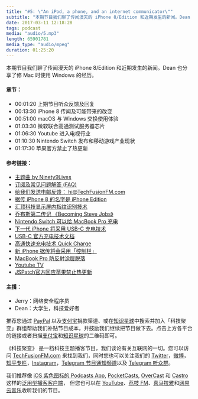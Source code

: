 ```yaml
---
title: "#5: \"An iPod, a phone, and an internet communicator\""
subtitle: "本期节目我们聊了传闻漫天的 iPhone 8/Edition 和近期发生的新闻。Dean 也分享了修 Mac 时使用 Windows 的经历。"
date: 2017-03-11 12:18:28
tags: podcast
media: "audio/5.mp3"
length: 65901781 
media_type: "audio/mpeg"
duration: 01:25:20
---
```


本期节目我们聊了传闻漫天的 iPhone 8/Edition 和近期发生的新闻。Dean 也分享了修 Mac 时使用 Windows 的经历。

#### 章节：

- 00:01:20 上期节目听众反馈及回复
- 00:13:30 iPhone 8 传闻及可能带来的改变
- 00:51:00 macOS 与 Windows 交换使用体验
- 01:03:30 微软联合高通测试服务器芯片
- 01:06:30 Youtube 进入电视行业
- 01:10:30 Nintendo Switch 发布和移动游戏产业现状
- 01:17:30 苹果官方禁止了热更新

#### 参考链接：

- [主题曲 by Ninety9Lives](http://99l.tv/BleedingThroughYU)
- [订阅及常见问题解答 (FAQ)](https://techfusionfm.com/faq)
- [给我们发送电邮反馈： hi@TechFusionFM.com](mailto:hi@techfusionfm.com)
- [据传 iPhone 8 的名字是 iPhone Edition](https://www.macrumors.com/2017/03/08/iphone-8-iphone-edition-2017-launch/)
- [汇顶科技显示屏内指纹识别技术](http://g.pconline.com.cn/x/888/8888192.html)
- [乔布斯第二传记 《Becoming Steve Jobs》](https://en.wikipedia.org/wiki/Becoming_Steve_Jobs:_The_Evolution_of_a_Reckless_Upstart_into_a_Visionary_Leader)
- [Nintendo Switch 可以给 MacBook Pro 充电](https://www.macrumors.com/2017/03/02/nintendo-switch-usb-c-macbook-pro/)
- [下一代 iPhone 将采用 USB-C 充电技术](https://www.macrumors.com/2017/03/02/iphone-8-lightning-usb-c-power-delivery/)
- [USB-C 官方充电技术文档](http://www.usb.org/developers/powerdelivery/)
- [高通快速充电技术 Quick Charge](https://en.wikipedia.org/wiki/Quick_Charge)
- [新 iPhone 据传将会采用「控制栏」](https://www.macrumors.com/2017/03/05/how-home-button-function-bar-could-work-iphone-8/)
- [MacBook Pro 防反射涂层脱落](https://www.macrumors.com/2015/10/17/apple-mbp-ar-coating-quality-program-staingate/)
- [Youtube TV](https://tv.youtube.com/welcome/)
- [JSPatch官方回应苹果禁止热更新](http://jspatch.com/Docs/apple)

#### 主播：

- Jerry：网络安全程序员
- Dean：大学生，科技爱好者

推荐您通过 [PayPal](https://paypal.me/techfusionfm/5) 以及[支付宝](HTTPS://QR.ALIPAY.COM/FKX09288AJOENI0MVZXM12)捐款渠道、或在[知识星球](https://www.xiaomiquan.com)中搜索并加入「科技聚变」群组帮助我们补贴节目成本，并鼓励我们继续把节目做下去。点击上方各平台的链接或者扫描[支付宝](https://techfusionfm.com/images/QR.JPG)和[知识星球](https://t.zsxq.com/IEmEM3f)的二维码即可。

《科技聚变》 是一档科技主题播客节目，我们谈论有关互联网的一切。您可以访问 [TechFusionFM.com](https://TechFusionFM.com) 来找到我们，同时您也可以关注我们的 [Twitter](http://twitter.com/TechFusionFM)，[微博](http://weibo.com/TechFusionFM)，[知乎专栏](https://zhuanlan.zhihu.com/TechFusion)，[Instagram](http://instagram.com/TechFusionFM)，[Telegram 节目通知频道](https://t.me/TechFusionFM)以及 [Telegram 听众群](https://t.me/TechFusionChat)。

我们推荐像 [iOS 紫色图标的 Podcasts App](https://itunes.apple.com/cn/podcast/id1202658654), [PocketCasts](http://pca.st/podcast/28fcd200-cc7c-0134-10da-25324e2a541d), [OverCast](https://overcast.fm) 和 [Castro](http://supertop.co/castro/) 这样的[泛用型播客客户端](https://techfusionfm.com/faq)， 但您也可以在 [YouTube](https://www.youtube.com/channel/UC6uvHf21Tjm5lepw6P2Ki-Q)、[荔枝 FM](https://www.lizhi.fm/1494013/)、[喜马拉雅](http://www.ximalaya.com/72456289/album/6648521)和[网易云音乐](http://music.163.com/#/djradio?id=347498120)收听我们的节目。